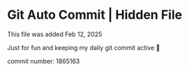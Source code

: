 # Git Auto Commit | Hidden File

This file was added Feb 12, 2025

Just for fun and keeping my daily git commit active 🤪

commit number: 1865163
